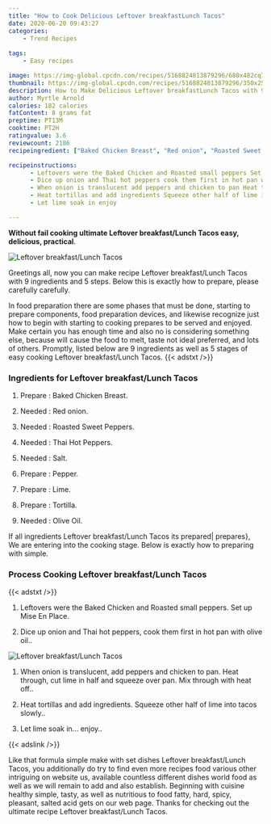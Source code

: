 ```yaml
---
title: "How to Cook Delicious Leftover breakfastLunch Tacos"
date: 2020-06-20 09:43:27
categories:
    - Trend Recipes
    
tags:
    - Easy recipes

image: https://img-global.cpcdn.com/recipes/5168824813879296/680x482cq70/leftover-breakfastlunch-tacos-recipe-main-photo.jpg
thumbnail: https://img-global.cpcdn.com/recipes/5168824813879296/350x250cq70/leftover-breakfastlunch-tacos-recipe-main-photo.jpg
description: How to Make Delicious Leftover breakfastLunch Tacos with 9 ingredients and 5 stages of easy cooking.
author: Myrtle Arnold
calories: 182 calories
fatContent: 8 grams fat
preptime: PT13M
cooktime: PT2H
ratingvalue: 3.6
reviewcount: 2186
recipeingredient: ["Baked Chicken Breast", "Red onion", "Roasted Sweet Peppers", "Thai Hot Peppers", "Salt", "Pepper", "Lime", "Tortilla", "Olive Oil"]

recipeinstructions: 
      - Leftovers were the Baked Chicken and Roasted small peppers Set up Mise En Place 
      - Dice up onion and Thai hot peppers cook them first in hot pan with olive oil 
      - When onion is translucent add peppers and chicken to pan Heat through cut lime in half and squeeze over pan Mix through with heat off 
      - Heat tortillas and add ingredients Squeeze other half of lime into tacos slowly 
      - Let lime soak in enjoy

---
```




**Without fail cooking ultimate Leftover breakfast/Lunch Tacos easy, delicious, practical**. 


![Leftover breakfast/Lunch Tacos](https://img-global.cpcdn.com/recipes/5168824813879296/680x482cq70/leftover-breakfastlunch-tacos-recipe-main-photo.jpg "Leftover breakfast/Lunch Tacos")




Greetings all, now you can make recipe Leftover breakfast/Lunch Tacos with 9 ingredients and 5 steps. Below this is exactly how to prepare, please carefully carefully.

In food preparation there are some phases that must be done, starting to prepare components, food preparation devices, and likewise recognize just how to begin with starting to cooking prepares to be served and enjoyed. Make certain you has enough time and also no is considering something else, because will cause the food to melt, taste not ideal preferred, and lots of others. Promptly, listed below are 9 ingredients as well as 5 stages of easy cooking Leftover breakfast/Lunch Tacos.
{{< adstxt />}}

### Ingredients for Leftover breakfast/Lunch Tacos


1. Prepare  : Baked Chicken Breast.

1. Needed  : Red onion.

1. Needed  : Roasted Sweet Peppers.

1. Needed  : Thai Hot Peppers.

1. Needed  : Salt.

1. Prepare  : Pepper.

1. Prepare  : Lime.

1. Prepare  : Tortilla.

1. Needed  : Olive Oil.



If all ingredients Leftover breakfast/Lunch Tacos its prepared| prepares}, We are entering into the cooking stage. Below is exactly how to preparing with simple.

### Process Cooking Leftover breakfast/Lunch Tacos

{{< adstxt />}}


1. Leftovers were the Baked Chicken and Roasted small peppers. Set up Mise En Place.



1. Dice up onion and Thai hot peppers, cook them first in hot pan with olive oil..



![Leftover breakfast/Lunch Tacos](https://img-global.cpcdn.com/steps/5811697045471232/160x128cq70/leftover-breakfastlunch-tacos-recipe-step-2-photo.jpg" "Leftover breakfast/Lunch Tacos")



1. When onion is translucent, add peppers and chicken to pan. Heat through, cut lime in half and squeeze over pan. Mix through with heat off..



1. Heat tortillas and add ingredients. Squeeze other half of lime into tacos slowly..



1. Let lime soak in... enjoy..





{{< adslink />}}

Like that formula simple make with set dishes Leftover breakfast/Lunch Tacos, you additionally do try to find even more recipes food various other intriguing on website us, available countless different dishes world food as well as we will remain to add and also establish. Beginning with cuisine healthy simple, tasty, as well as nutritious to food fatty, hard, spicy, pleasant, salted acid gets on our web page. Thanks for checking out the ultimate recipe Leftover breakfast/Lunch Tacos.
